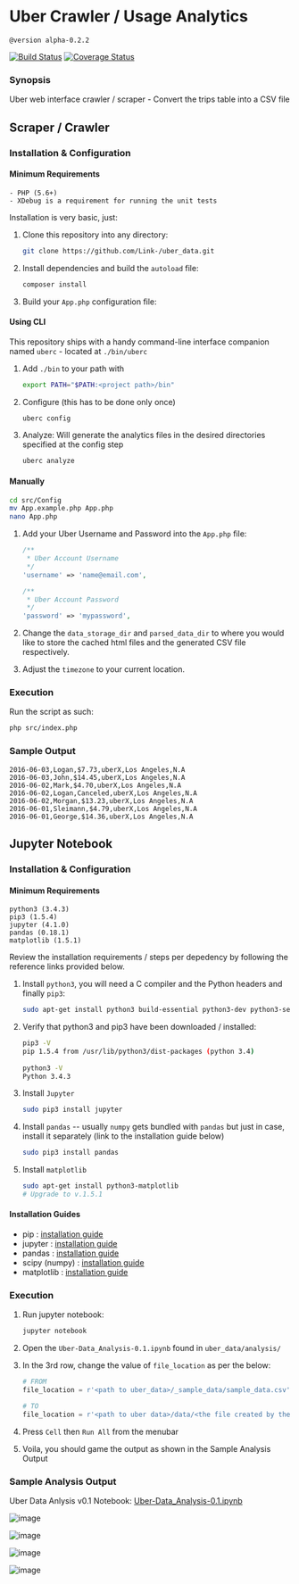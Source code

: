 # Uber Crawler / Usage Analytics

    @version alpha-0.2.2

[![Build Status](https://travis-ci.org/Link-/uber_data.svg?branch=master)](https://travis-ci.org/Link-/uber_data)
[![Coverage Status](https://coveralls.io/repos/github/Link-/uber_data/badge.svg?branch=master)](https://coveralls.io/github/Link-/uber_data?branch=master)

### Synopsis

Uber web interface crawler / scraper - Convert the trips table into a CSV file

## Scraper / Crawler

### Installation & Configuration

#### Minimum Requirements

  ```
  - PHP (5.6+)
  - XDebug is a requirement for running the unit tests
  ```

Installation is very basic, just:

1. Clone this repository into any directory:

    ```sh
    git clone https://github.com/Link-/uber_data.git
    ```

2. Install dependencies and build the `autoload` file:

    ```sh
    composer install
    ```

3. Build your `App.php` configuration file:

#### Using CLI
This repository ships with a handy command-line interface companion named `uberc` - located at `./bin/uberc`

1. Add `./bin` to your path with

    ```sh
    export PATH="$PATH:<project path>/bin"
    ```

2. Configure (this has to be done only once)

    ```sh
    uberc config
    ```

3. Analyze: Will generate the analytics files in the desired directories specified at the config step

    ```sh
    uberc analyze
    ```

#### Manually

  ```sh
  cd src/Config
  mv App.example.php App.php
  nano App.php
  ```

1. Add your Uber Username and Password into the `App.php` file:

    ```php
    /**
     * Uber Account Username
     */
    'username' => 'name@email.com',

    /**
     * Uber Account Password
     */
    'password' => 'mypassword',
    ```

2. Change the `data_storage_dir` and `parsed_data_dir` to where you would like to store the cached html files and the generated CSV file respectively.

3. Adjust the `timezone` to your current location.

### Execution

Run the script as such:

  ```sh
  php src/index.php
  ```

### Sample Output

  ```text
  2016-06-03,Logan,$7.73,uberX,Los Angeles,N.A
  2016-06-03,John,$14.45,uberX,Los Angeles,N.A
  2016-06-02,Mark,$4.70,uberX,Los Angeles,N.A
  2016-06-02,Logan,Canceled,uberX,Los Angeles,N.A
  2016-06-02,Morgan,$13.23,uberX,Los Angeles,N.A
  2016-06-01,Sleimann,$4.79,uberX,Los Angeles,N.A
  2016-06-01,George,$14.36,uberX,Los Angeles,N.A
  ```

## Jupyter Notebook

### Installation & Configuration

#### Minimum Requirements

  ```
  python3 (3.4.3)
  pip3 (1.5.4)
  jupyter (4.1.0)
  pandas (0.18.1)
  matplotlib (1.5.1)
  ```

Review the installation requirements / steps per depedency by following the reference links provided below.        

1. Install `python3`, you will need a C compiler and the Python headers and finally `pip3`:

    ```sh
    sudo apt-get install python3 build-essential python3-dev python3-setuptools python3-pip
    ```

2. Verify that python3 and pip3 have been downloaded / installed:

    ```sh
    pip3 -V
    pip 1.5.4 from /usr/lib/python3/dist-packages (python 3.4)
        
    python3 -V
    Python 3.4.3
    ```
        
3. Install `Jupyter`

    ```sh
    sudo pip3 install jupyter
    ```
        
4. Install `pandas` -- usually `numpy` gets bundled with `pandas` but just in case, install it separately (link to the installation guide below)

    ```sh
    sudo pip3 install pandas
    ```

5. Install `matplotlib`

    ```sh
    sudo apt-get install python3-matplotlib
    # Upgrade to v.1.5.1
    ```


#### Installation Guides

- pip : [installation guide](https://pip.pypa.io/en/stable/installing/)
- jupyter : [installation guide](http://jupyter.readthedocs.io/en/latest/install.html)
- pandas : [installation guide](http://pandas.pydata.org/pandas-docs/stable/install.html)
- scipy (numpy) : [installation guide](http://scipy.org/install.html)
- matplotlib : [installation guide](http://matplotlib.org/users/installing.html)


### Execution

1. Run jupyter notebook:

    ```sh
    jupyter notebook
    ```

2. Open the `Uber-Data_Analysis-0.1.ipynb` found in `uber_data/analysis/`

3. In the 3rd row, change the value of `file_location` as per the below:

    ```python
    # FROM
    file_location = r'<path to uber_data>/_sample_data/sample_data.csv'
    
    # TO
    file_location = r'<path to uber data>/data/<the file created by the crawler>.csv'
    ```

4. Press `Cell` then `Run All` from the menubar

5. Voila, you should game the output as shown in the Sample Analysis Output


### Sample Analysis Output

Uber Data Anlysis v0.1 Notebook: [Uber-Data_Analysis-0.1.ipynb](https://github.com/Link-/uber_data/blob/master/analysis/Uber-Data_Analysis-0.1.ipynb)

![image](http://i.imgur.com/cTX3zts.png)

![image](http://i.imgur.com/J0enKnm.png)

![image](http://i.imgur.com/oUhMYtP.png)

![image](http://i.imgur.com/n3qeMc3.png)